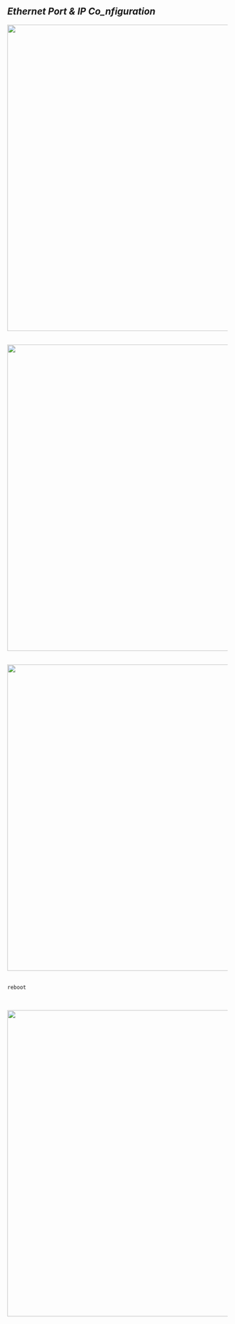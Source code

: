 ## _Ethernet Port & IP Co_nfiguration_


<img src="https://github.com/Godson-Thomas/Useful-Linux-Commands/blob/master/USB.png" width="700">  <br><br>

<img src="https://github.com/Godson-Thomas/Useful-Linux-Commands/blob/master/USB.png" width="700">  <br><br>

<img src="https://github.com/Godson-Thomas/Useful-Linux-Commands/blob/master/USB.png" width="700">  <br><br>


```
reboot
```
<br>

<img src="https://github.com/Godson-Thomas/Useful-Linux-Commands/blob/master/USB.png" width="700">  <br><br>

